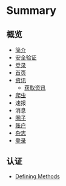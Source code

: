 # Summary

## 概览

* [简介](README.md)
* [安全验证](yan-zheng.md)
* [登录](deng-lu.md)
* [首页](shou-ye.md)
* [资讯](zi-xun.md)
  * [获取资讯](zi-xun/huo-qu-zi-xun.md)
* [爬虫](pa-chong.md)
* 速报
* 消息
* [圈子](quan-zi.md)
* [账户](zhang-hu.md)
* [杂志](za-zhi.md)
* [登录](deng-lu.md)

## 认证

* [Defining Methods](methods.md)

